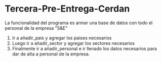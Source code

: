 # Tercera-Pre-Entrega-Cerdan
La funcionalidad del programa es armar una base de datos con todo el personal de la empresa "S&E"

1) Ir a añadir_pais y agregar los paises necesarios
2) Luego ir a añadir_sector y agregar los sectores necesarios
3) Finalmente ir a añadir_personal e ir llenado los datos necesarios para dar de alta a personal de la empresa.
 